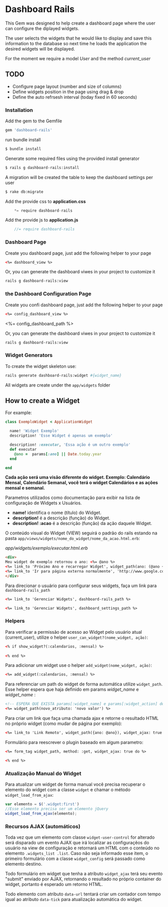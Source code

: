 # Dashboard Rails

This Gem was designed to help create a dashboard page where the user can configure the diplayed widgets.

The user selects the widgets that he would like to display and save this information to the database so next time he
loads the application the desired widgets will be displayed.

For the moment we require a model *User* and the method *current_user* 

## TODO

- Configure page layout (number and size of columns)
- Define widgets position in the page using drag & drop
- Define the auto refrsesh interval (today fixed in 60 seconds)

### Installation

Add the gem to the Gemfile

```ruby
gem 'dashboard-rails'
```
run bundle install

```sh
$ bundle install
```

Generate some required files using the provided install generator
```sh
$ rails g dashboard-rails:install
```

A migration will be created the table to keep the dashboard settings per user

```sh
$ rake db:migrate
```

Add the provide css to  **application.css**
```js
    *= require dashboard-rails
```

Add the provide js to **application.js**
```js
    //= require dashboard-rails
```

### Dashboard Page

Create you dashboard page, just add the following helper to your page

```html
<%= dashboard_view %>
```

Or, you can generate the dashboard viwes in your project to customize it

```sh
rails g dashboard-rails:view
```

### the Dashboard Configuration Page

Create you confi dashboard page, just add the following helper to your page

```html
<%= config_dashboard_view %>
```


<%= config_dashboard_path %>


Or, you can generate the dashboard viwes in your project to customize it

```sh
rails g dashboard-rails:view
```


### Widget Generators

To create the widget skeleton use:
```sh
rails generate dashboard-rails:widget #{widget_name}
```


All widgets are create under the `app/widgets` folder


## How to create a Widget

For example:

```ruby
class ExemploWidget < ApplicationWidget

  name! 'Widget Exemplo'
  description! 'Esse Widget é apenas um exemplo'

  description! :executar, 'Essa ação é um outro exemplo'
  def executar
    @ano =  params[:ano] || Date.today.year
  end

end
```

**Cada ação será uma visão diferente do widget. Exemplo: Calendário Mensal, Calendário Semanal, você terá o widget Calendários e as ações mensal e semanal.**

Parametros utilizados como documentação para exibir na lista de configuração de Widgets x Usuários.

- **name!** identifica o nome (título) do Widget. 
- **description!** é a descrição (função)  do Widget.
- **description! :acao** é a descrição (função) da ação daquele Widget.

O conteúdo visual do Widget (VIEW) seguirá o padrão do rails estando na pasta `app/views/widgets/nome_do_widget/nome_da_acao.html.erb`:

*app/widgets/exemplo/executar.html.erb*
```html
<div>
Meu widget de exemplo retornou o ano: <%= @ano %>
<%= link_to 'Próximo Ano e recarregar Widget', widget_path(ano: (@ano +1), widget_ajax: true %>
<%= link_to 'Ir para página externa normalmente', 'http://www.google.com.br/' %>
</div>
```

Para direcionar o usuário para configurar seus widgets, faça um link para `dashboard-rails_path`
```html
<%= link_to 'Gerenciar Widgets', dashboard-rails_path %>

<%= link_to 'Gerenciar Widgets', dashboard_settings_path %>


```

### Helpers

Para verificar a permissão de acesso ao Widget pelo usuário atual (current_user), utilize o helper `user_can_widget?(nome_widget, ação)`:
```html
<% if show_widget?(:calendarios, :mensal) %>
 
<% end %>
```

Para adicionar um widget use o helper `add_widget(nome_widget, ação)`:
```html
<%= add_widget(:calendarios, :mensal) %>
```

Para referenciar um path do widget de forma automática utilize `widget_path`. Esse helper espera que haja definido em params *widget_name* e *widget_name* :
```html
<!-- ESPERA QUE EXISTA params[:widget_name] e params[:widget_action] definidos -->
<%= widget_path(novo_atributo: 'novo valor') %>
``` 

Para criar um link que faça uma chamada ajax e retorne o resultado HTML no próprio widget (como mudar de página por exemplo):
```html
<%= link_to 'Link Remoto', widget_path({ano: @ano}), widget_ajax: true %>
```

Formulário para reescrever o plugin baseado em algum parametro:
```html
<%= form_tag widget_path, method: :get, widget_ajax: true do %>

<% end %>
```

### Atualização Manual do Widget

Para atualizar um widget de forma manual você precisa recuperar o elemento do widget com a classe `widget` e chamar o método `widget_load_from_ajax`:
```javascript
var elemento = $('.widget:first')
//Esse elemento precisa ser um elemento jQuery
widget_load_from_ajax(elemento);
```

### Recursos AJAX (automáticos)

Toda vez que um elemento com classe `widget-user-control` for alterado será disparado um evento AJAX que irá localizar as configuraçẽos do usuário na view de configuração e retornará um HTML com o conteúdo no elemento `.widgets_list .list`. Caso não seja informado esse item, o primeiro formulário com a classe `widget_config` será passado como elemento destino.

Todo formulário em widget que tenha a atributo `widget_ajax` terá seu evento "submit" enviado por AJAX, retornando o resultado no próprio container do widget, portanto é esperado um retorno HTML.
 
Todo elemento com atributo `data-url` tentará criar um contador com tempo igual ao atributo `data-tick` para atualização automática do widget.